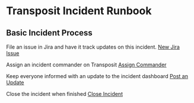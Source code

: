 # Transposit Incident Runbook

## Basic Incident Process

File an issue in Jira and have it track updates on this incident.
[New Jira Issue](https://console.transposit.com/mc/t/basic-incident-test/actions/jira_create_issue)

Assign an incident commander on Transposit
[Assign Commander](https://console.transposit.com/mc/t/basic-incident-test/actions/transposit_assign_commander)

Keep everyone informed with an update to the incident dashboard
[Post an Update](https://console.transposit.com/mc/t/basic-incident-test/actions/post_a_dashboard_update)

Close the incident when finished
[Close Incident](https://console.transposit.com/mc/t/basic-incident-test/actions/close_activity)

